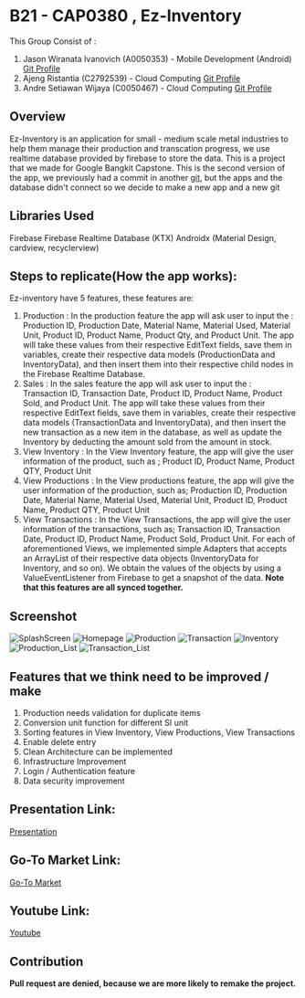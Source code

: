 # B21 - CAP0380 , Ez-Inventory

This Group Consist of :
1. Jason Wiranata Ivanovich (A0050353) - Mobile Development (Android) [Git Profile](https://github.com/jasonwiranata/)
2. Ajeng Ristantia (C2792539) - Cloud Computing [Git Profile](https://github.com/ajengristantia)   
3. Andre Setiawan Wijaya (C0050467) - Cloud Computing [Git Profile](https://github.com/swerdd)

## Overview

Ez-Inventory is an application for small - medium scale metal industries to help them manage their production and transcation progress, we use realtime database provided by firebase to store the data. This is a project that we made for Google Bangkit Capstone. This is the second version of the app, we previously had a commit in another [git](https://github.com/jasonwiranata/ez-inventory-management), but the apps and the database didn't connect so we decide to make a new app and a new git


## Libraries Used

Firebase
Firebase Realtime Database (KTX)
Androidx (Material Design, cardview, recyclerview)


## Steps to replicate(How the app works):
Ez-inventory have 5 features, these features are:
1. Production : In the production feature the app will ask user to input the :
   Production ID, 
   Production Date, 
   Material Name, 
   Material Used, 
   Material Unit, 
   Product ID, 
   Product Name, 
   Product Qty, and 
   Product Unit. 
   The app will take these values from their respective EditText fields, save them in variables, create their respective data models (ProductionData and InventoryData),
   and then insert them into their respective child nodes in the Firebase Realtime Database.
2. Sales : In the sales feature the app will ask user to input the :
   Transaction ID, 
   Transaction Date, 
   Product ID, 
   Product Name, 
   Product Sold, and 
   Product Unit. 
   The app will take these values from their respective EditText fields, save them in variables, create their respective data models (TransactionData and InventoryData),
   and then insert the new transaction as a new item in the database, as well as update the Inventory by deducting the amount sold from the amount in stock.
3. View Inventory : In the View Inventory feature, the app will give the user information of the product, such as ;
   Product ID, Product Name, Product QTY, Product Unit
4. View Productions : In the View productions feature, the app will give the user information of the production, such as;
   Production ID, Production Date, Material Name, Material Used, Material Unit, Product ID, Product Name, Product QTY, Product Unit
5. View Transactions : In the View Transactions, the app will give the user information of the transactions, such as;
   Transaction ID, Transaction Date, Product ID, Product Name, Product Sold, Product Unit. 
   For each of aforementioned Views, we implemented simple Adapters that accepts an ArrayList of their respective data objects (InventoryData for Inventory, and so on).
   We obtain the values of the objects by using a ValueEventListener from Firebase to get a snapshot of the data.
**Note that this features are all synced together.**

## Screenshot
![SplashScreen](https://github.com/swerdd/Ez-inventory-image/blob/main/splash%20screen.png)
![Homepage](https://github.com/swerdd/Ez-inventory-image/blob/main/Homepage.png)
![Production](https://github.com/swerdd/Ez-inventory-image/blob/main/production.png)
![Transaction](https://github.com/swerdd/Ez-inventory-image/blob/main/Transaction.png)
![Inventory](https://github.com/swerdd/Ez-inventory-image/blob/main/Inventory.png)
![Production_List](https://github.com/swerdd/Ez-inventory-image/blob/main/production_list.png)
![Transaction_List](https://github.com/swerdd/Ez-inventory-image/blob/main/Transaction_list.png)

## Features that we think need to be improved / make
1. Production needs validation for duplicate items
2. Conversion unit function for different SI unit
3. Sorting features in View Inventory, View Productions, View Transactions
4. Enable delete entry
5. Clean Architecture can be implemented
6. Infrastructure Improvement
7. Login / Authentication feature
8. Data security improvement

## Presentation Link:
[Presentation](https://docs.google.com/presentation/d/1fO5IRLLXufWxQ0TrCMS86LdJtYh1WQIa0pg2NjTP2To/edit?usp=sharing)

## Go-To Market Link:
[Go-To Market](https://docs.google.com/presentation/d/1RL5Y3AYhjTbI1nsLoF-HaL4rwKQZxklvr_ZP5O1hHrA/edit?usp=sharing)

## Youtube Link:
[Youtube](https://youtu.be/qlNun60bX8g)

## Contribution
**Pull request are denied, because we are more likely to remake the project.**

